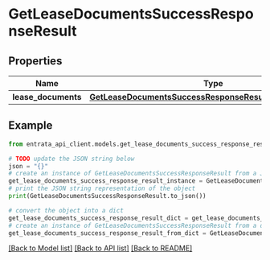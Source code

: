 # GetLeaseDocumentsSuccessResponseResult


## Properties

Name | Type | Description | Notes
------------ | ------------- | ------------- | -------------
**lease_documents** | [**GetLeaseDocumentsSuccessResponseResultLeaseDocuments**](GetLeaseDocumentsSuccessResponseResultLeaseDocuments.md) |  | 

## Example

```python
from entrata_api_client.models.get_lease_documents_success_response_result import GetLeaseDocumentsSuccessResponseResult

# TODO update the JSON string below
json = "{}"
# create an instance of GetLeaseDocumentsSuccessResponseResult from a JSON string
get_lease_documents_success_response_result_instance = GetLeaseDocumentsSuccessResponseResult.from_json(json)
# print the JSON string representation of the object
print(GetLeaseDocumentsSuccessResponseResult.to_json())

# convert the object into a dict
get_lease_documents_success_response_result_dict = get_lease_documents_success_response_result_instance.to_dict()
# create an instance of GetLeaseDocumentsSuccessResponseResult from a dict
get_lease_documents_success_response_result_from_dict = GetLeaseDocumentsSuccessResponseResult.from_dict(get_lease_documents_success_response_result_dict)
```
[[Back to Model list]](../README.md#documentation-for-models) [[Back to API list]](../README.md#documentation-for-api-endpoints) [[Back to README]](../README.md)


